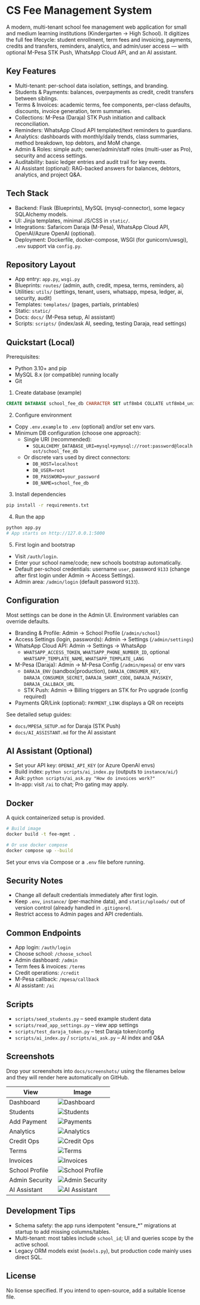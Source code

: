 # CS Fee Management System

A modern, multi-tenant school fee management web application for small and medium learning institutions (Kindergarten → High School). It digitizes the full fee lifecycle: student enrollment, term fees and invoicing, payments, credits and transfers, reminders, analytics, and admin/user access — with optional M-Pesa STK Push, WhatsApp Cloud API, and an AI assistant.

## Key Features
- Multi-tenant: per-school data isolation, settings, and branding.
- Students & Payments: balances, overpayments as credit, credit transfers between siblings.
- Terms & Invoices: academic terms, fee components, per-class defaults, discounts, invoice generation, term summaries.
- Collections: M-Pesa (Daraja) STK Push initiation and callback reconciliation.
- Reminders: WhatsApp Cloud API templated/text reminders to guardians.
- Analytics: dashboards with monthly/daily trends, class summaries, method breakdown, top debtors, and MoM change.
- Admin & Roles: simple auth; owner/admin/staff roles (multi-user as Pro), security and access settings.
- Auditability: basic ledger entries and audit trail for key events.
- AI Assistant (optional): RAG-backed answers for balances, debtors, analytics, and project Q&A.

## Tech Stack
- Backend: Flask (Blueprints), MySQL (mysql-connector), some legacy SQLAlchemy models.
- UI: Jinja templates, minimal JS/CSS in `static/`.
- Integrations: Safaricom Daraja (M-Pesa), WhatsApp Cloud API, OpenAI/Azure OpenAI (optional).
- Deployment: Dockerfile, docker-compose, WSGI (for gunicorn/uwsgi), `.env` support via `config.py`.

## Repository Layout
- App entry: `app.py`, `wsgi.py`
- Blueprints: `routes/` (admin, auth, credit, mpesa, terms, reminders, ai)
- Utilities: `utils/` (settings, tenant, users, whatsapp, mpesa, ledger, ai, security, audit)
- Templates: `templates/` (pages, partials, printables)
- Static: `static/`
- Docs: `docs/` (M-Pesa setup, AI assistant)
- Scripts: `scripts/` (index/ask AI, seeding, testing Daraja, read settings)

## Quickstart (Local)
Prerequisites:
- Python 3.10+ and pip
- MySQL 8.x (or compatible) running locally
- Git

1) Create database (example)
```sql
CREATE DATABASE school_fee_db CHARACTER SET utf8mb4 COLLATE utf8mb4_unicode_ci;
```

2) Configure environment
- Copy `.env.example` to `.env` (optional) and/or set env vars.
- Minimum DB configuration (choose one approach):
  - Single URI (recommended):
    - `SQLALCHEMY_DATABASE_URI=mysql+pymysql://root:password@localhost/school_fee_db`
  - Or discrete vars used by direct connectors:
    - `DB_HOST=localhost`
    - `DB_USER=root`
    - `DB_PASSWORD=your_password`
    - `DB_NAME=school_fee_db`

3) Install dependencies
```bash
pip install -r requirements.txt
```

4) Run the app
```bash
python app.py
# App starts on http://127.0.0.1:5000
```

5) First login and bootstrap
- Visit `/auth/login`.
- Enter your school name/code; new schools bootstrap automatically.
- Default per-school credentials: username `user`, password `9133` (change after first login under Admin → Access Settings).
- Admin area: `/admin/login` (default password `9133`).

## Configuration
Most settings can be done in the Admin UI. Environment variables can override defaults.

- Branding & Profile: Admin → School Profile (`/admin/school`)
- Access Settings (login, passwords): Admin → Settings (`/admin/settings`)
- WhatsApp Cloud API: Admin → Settings → WhatsApp
  - `WHATSAPP_ACCESS_TOKEN`, `WHATSAPP_PHONE_NUMBER_ID`, optional `WHATSAPP_TEMPLATE_NAME`, `WHATSAPP_TEMPLATE_LANG`
- M-Pesa (Daraja): Admin → M-Pesa Config (`/admin/mpesa`) or env vars
  - `DARAJA_ENV` (sandbox|production), `DARAJA_CONSUMER_KEY`, `DARAJA_CONSUMER_SECRET`, `DARAJA_SHORT_CODE`, `DARAJA_PASSKEY`, `DARAJA_CALLBACK_URL`
  - STK Push: Admin → Billing triggers an STK for Pro upgrade (config required)
- Payments QR/Link (optional): `PAYMENT_LINK` displays a QR on receipts

See detailed setup guides:
- `docs/MPESA_SETUP.md` for Daraja (STK Push)
- `docs/AI_ASSISTANT.md` for the AI assistant

## AI Assistant (Optional)
- Set your API key: `OPENAI_API_KEY` (or Azure OpenAI envs)
- Build index: `python scripts/ai_index.py` (outputs to `instance/ai/`)
- Ask: `python scripts/ai_ask.py "How do invoices work?"`
- In-app: visit `/ai` to chat; Pro gating may apply.

## Docker
A quick containerized setup is provided.
```bash
# Build image
docker build -t fee-mgmt .

# Or use docker compose
docker compose up --build
```
Set your envs via Compose or a `.env` file before running.

## Security Notes
- Change all default credentials immediately after first login.
- Keep `.env`, `instance/` (per-machine data), and `static/uploads/` out of version control (already handled in `.gitignore`).
- Restrict access to Admin pages and API credentials.

## Common Endpoints
- App login: `/auth/login`
- Choose school: `/choose_school`
- Admin dashboard: `/admin`
- Term fees & invoices: `/terms`
- Credit operations: `/credit`
- M-Pesa callback: `/mpesa/callback`
- AI assistant: `/ai`

## Scripts
- `scripts/seed_students.py` – seed example student data
- `scripts/read_app_settings.py` – view app settings
- `scripts/test_daraja_token.py` – test Daraja token/config
- `scripts/ai_index.py` / `scripts/ai_ask.py` – AI index and Q&A

## Screenshots
Drop your screenshots into `docs/screenshots/` using the filenames below and they will render here automatically on GitHub.

| View | Image |
| --- | --- |
| Dashboard | ![Dashboard](docs/screenshots/dashboard.png) |
| Students | ![Students](docs/screenshots/students.png) |
| Add Payment | ![Payments](docs/screenshots/payments.png) |
| Analytics | ![Analytics](docs/screenshots/analytics.png) |
| Credit Ops | ![Credit Ops](docs/screenshots/credit-ops.png) |
| Terms | ![Terms](docs/screenshots/terms.png) |
| Invoices | ![Invoices](docs/screenshots/invoices.png) |
| School Profile | ![School Profile](docs/screenshots/school-profile.png) |
| Admin Security | ![Admin Security](docs/screenshots/admin-security.png) |
| AI Assistant | ![AI Assistant](docs/screenshots/ai-assistant.png) |

## Development Tips
- Schema safety: the app runs idempotent "ensure_*" migrations at startup to add missing columns/tables.
- Multi-tenant: most tables include `school_id`; UI and queries scope by the active school.
- Legacy ORM models exist (`models.py`), but production code mainly uses direct SQL.

## License
No license specified. If you intend to open-source, add a suitable license file.
